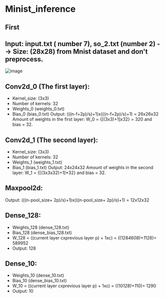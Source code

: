 # Minist_inference
## First
## Input: input.txt ( number 7), so_2.txt (number 2) --> Size: (28x28) from Mnist dataset and don't preprocess.
![image](https://user-images.githubusercontent.com/121759873/232181284-54ddcbdb-f3af-4e5c-8469-d243ecc3620a.png)
## Conv2d_0 (The first layer):
+ Kernel_size: (3x3) 
+ Number of kernels: 32
+ Weights_0 (weights_0.txt)
+ Bias_0 (bias_0.txt)
Output: (((n-f+2p)/s)+1)x(((n-f+2p)/s)+1) = 26x26x32
Amount of weights in the first layer: W_0 = {[(3x3)+1]x32} = 320 and bias = 32.
## Conv2d_1 (The second layer):
+ Kernel_size: (3x3)
+ Number of kernels: 32
+ Weights_1 (weights_1.txt)
+ Bias_1 (bias_1.txt)
Output: 24x24x32
Amount of weights in the second layer: W_1 = {[(3x3x32)+1]*32} and bias = 32.
## Maxpool2d:
Output: (((n-pool_size+ 2p)/s)+1)x(((n-pool_size+ 2p)/s)+1) = 12x12x32
## Dense_128:
+ Weights_128 (dense_128.txt)
+ Bias_128 (dense_bias_128.txt)
+ W_128 = ((current layer cxprevious layer p) + 1xc) = ((128*4608)+1*128)= 589952
+ Output: 128
## Dense_10:
+ Weights_10 (dense_10.txt)
+ Bias_10 (dense_bias_10.txt)
+ W_10 = ((current layer cxprevious layer p) + 1xc) = ((10*128)+1*10)= 1290
+ Output: 10
